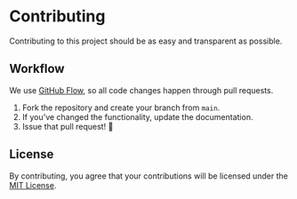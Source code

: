 # Contributing

Contributing to this project should be as easy and transparent as possible.

## Workflow

We use [GitHub Flow](https://guides.github.com/introduction/flow/), so all code changes happen through pull requests.

1.  Fork the repository and create your branch from `main`.
2.  If you've changed the functionality, update the documentation.
3.  Issue that pull request! 🎉

## License

By contributing, you agree that your contributions will be licensed under the [MIT License](https://choosealicense.com/licenses/mit/).
